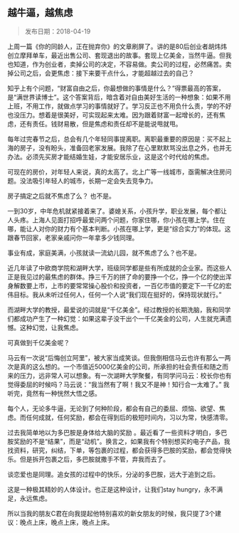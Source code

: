 ## 越牛逼，越焦虑

> 发布日期：2018-04-19

上周一篇《你的同龄人，正在抛弃你》的文章刷屏了。讲的是80后创业者胡炜炜创立摩拜单车，最近出售公司、套现退出的故事。套现上亿美金，当然牛逼。但我也知道，作为创业者，卖掉公司的决定，不容易做。卖公司的过程，必然痛苦。卖掉公司之后，会更焦虑：接下来要干点什么，才能超越过去的自己？

知乎上有个问题，“财富自由之后，你最想做的事情是什么？”得票最高的答案，是“满世界读博士”。这个答案背后，暗含着对自由美好生活的一种想象：如果不用上班，不用工作，就做点学习的事情就好了。学习反正也不用负什么责，学的不好也没压力。想着是很美好，可实现起来太难。因为跟着财富一起增长的，还有焦虑，还有责任。钱财易散，但是焦虑和责任却不是能说甩就甩。

每年过完春节之后，总会有几个年轻同事提离职。离职最重要的原因是：买不起上海的房子，没有盼头，准备回老家发展。我除了在心里默默骂没出息之外，也并无办法。必须先买房才能结婚生娃，才能安居乐业，这是这个时代给的焦虑。

可现在的房价，对年轻人来说，真的太高了。北上广等一线城市，亟需解决住房问题。没法吸引年轻人的城市，长期一定会失去竞争力。

房子搞定之后就不焦虑了么？
也不是。

一到30岁，中年危机就紧接着来了。婆媳关系，小孩升学，职业发展，每个都让人头疼。上海人见面打招呼最爱问两个问题，你家住哪，你小孩在哪上学。住在哪，能让人对你的财力有个基本判断。小孩在哪上学，更是“综合实力”的体现。这跟春节回家，老家亲戚问你一年拿多少钱同理。

事业有成，家庭美满，小孩就读一流幼儿园，就不焦虑了么？也不是。

近几年读了中欧商学院和湖畔大学，班级同学都是些有所成就的企业家。而这些人正是我见过的最焦虑的群体。挣三千万的拼了命的要挣一个亿，挣一个亿的使出浑身解数要上市，上市的要常常操心股价和投资者，一百亿市值的要定下一千亿的宏伟目标。我从未听过任何人，任何一个人说“我们现在挺好的，保持现状就行。”

而湖畔大学的教授，最爱说的词就是“千亿美金”。经过教授的长期洗脑，我和同学们都成功产生了一种幻觉：如果这辈子没干出个一千亿美金的公司，人生就充满遗憾。这种幻觉，让我焦虑。

可真做到千亿美金呢？

马云有一次说“后悔创立阿里”，被大家当成笑谈。但我倒相信马云也许有那么一两次是真的这么想的。一个市值近5000亿美金的公司，所承担的社会责任和随之而来的压力，远非常人可以想象。有一次湖畔大学聚餐，有同学问马云：校长你也有觉得委屈的时候吗？马云说：“我当然有了啊！我又不是神！知行合一太难了。” 我听完，竟然有一种恍然大悟之感。

每个人，无论多牛逼，无论到了何种阶段，都会有自己的委屈、烦恼、欲望、焦虑。而任何成就，任何奖励，都会在得到后的极短时间内，习以为常，快感清零。

过去我简单地以为多巴胺是身体给大脑的奖励 。最近看了一些资料才明白，多巴胺奖励的不是“结果”，而是“动机”。换言之，如果我有个特别想买的电子产品，我找资料，研究，纠结，下单，等包裹的过程，都会获得多巴胺的奖励，都会觉得快乐。但是拆开包裹之后，多巴胺就撒手不管，弃我而去了。

谈恋爱也是同理。追女孩的过程中的快乐，分泌的多巴胺，远大于追到之后。

这是一种极其精妙的人体设计。也正是这种设计，让我们stay hungry，永不满足，永远焦虑。

所以当我的朋友C君在向我提起他特别喜欢的新女朋友的时候，我只提了3个建议：晚点上床，晚点上床，晚点上床。


